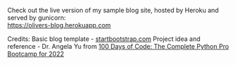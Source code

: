 Check out the live version of my sample blog site, hosted by Heroku and served by gunicorn:       
https://olivers-blog.herokuapp.com

Credits:
Basic blog template - <a href="https://startbootstrap.com/theme/clean-blog" target="_blank">startbootstrap.com</a>
Project idea and reference - Dr. Angela Yu from [100 Days of Code: The Complete Python Pro Bootcamp for 2022](https://bit.ly/3S3ihuC)
